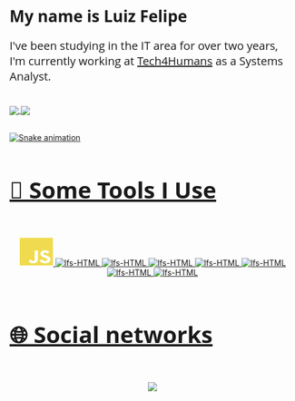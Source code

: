   <h1 style= "font-family:'Open Sans'">My name is Luiz Felipe</h1>

  <!-- <li>📙 Check out my <a href="https://luizfelipedesouza95.github.io/resume/">resume</a>.</li> -->
 <p style= "font-family:'Open Sans'; font-size:20px">I've been studying in the IT area for over two years, I'm currently working at <a href="https://www.linkedin.com/company/tech4humans-brasil/" target="_blank">Tech4Humans</a> as a Systems Analyst.</p>
 <br>
  
  <div>
    <a href="https://github.com/luizfelipedesouza95">
    <img height="180em"   align="center" src="https://github-readme-stats.vercel.app/api?username=luizfelipedesouza95&show_icons=true&theme=react&include_all_commits=true&count_private=true"/>
    <img height="180em"  align="center" src="https://github-readme-stats.vercel.app/api/top-langs/?username=luizfelipedesouza95&layout=compact&langs_count=7&theme=react" />
  </div>
  <br>

  ![Snake animation](https://github.com/luizfelipedesouza95/blob/output/github-contribution-grid-snake.svg)
  <br>

  <h3 style= "font-family:'Open Sans'; font-size:40px">🚀 Some Tools I Use</h1>

  <div align="center"><br>
    <img alt="lfs-Js" height="50" width="60" src="https://raw.githubusercontent.com/devicons/devicon/master/icons/javascript/javascript-plain.svg">
    <img alt="lfs-HTML" height="50" width="60" src="https://cdn.jsdelivr.net/gh/devicons/devicon/icons/html5/html5-plain-wordmark.svg" />
    <img alt="lfs-HTML" height="50" width="60" src="https://cdn.jsdelivr.net/gh/devicons/devicon/icons/bootstrap/bootstrap-original-wordmark.svg" />
    <img alt="lfs-HTML" height="50" width="65" src="https://cdn.jsdelivr.net/gh/devicons/devicon/icons/nodejs/nodejs-original-wordmark.svg" />
    <img alt="lfs-HTML" height="50" width="65" src="https://cdn.jsdelivr.net/gh/devicons/devicon/icons/git/git-plain-wordmark.svg" />
    <img alt="lfs-HTML" height="50" width="65" src="https://cdn.jsdelivr.net/gh/devicons/devicon/icons/mysql/mysql-original-wordmark.svg" />
    <img alt="lfs-HTML" height="50" width="65" src="https://cdn.jsdelivr.net/gh/devicons/devicon/icons/css3/css3-plain-wordmark.svg" />
    <img alt="lfs-HTML" height="50" width="65" src="https://cdn.jsdelivr.net/gh/devicons/devicon/icons/typescript/typescript-original.svg" />
  </div>

  <br>
  <h3 style= "font-family:'Open Sans'; font-size:40px">🌐 Social networks</h1>

  <div align="center"><br>
    <!-- <a href="https://instagram.com/luizfelipedesouza95" target="_blank"><img src="https://img.shields.io/badge/-Instagram-%23E4405F?style=for-the-badge&logo=instagram&logoColor=white" target="_blank"></a> -->
    <a href="https://www.linkedin.com/in/luizfelipedesouza95/" target="_blank"><img src="https://img.shields.io/badge/-LinkedIn-%230077B5?style=for-the-badge&logo=linkedin&logoColor=white" target="_blank"></a>   
  </div>